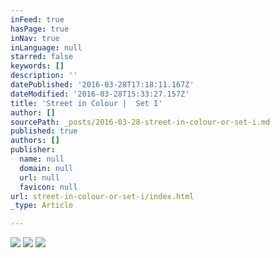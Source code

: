 ```yaml
---
inFeed: true
hasPage: true
inNav: true
inLanguage: null
starred: false
keywords: []
description: ''
datePublished: '2016-03-28T17:18:11.167Z'
dateModified: '2016-03-28T15:33:27.157Z'
title: 'Street in Colour |  Set I'
author: []
sourcePath: _posts/2016-03-28-street-in-colour-or-set-i.md
published: true
authors: []
publisher:
  name: null
  domain: null
  url: null
  favicon: null
url: street-in-colour-or-set-i/index.html
_type: Article

---
```

![](https://the-grid-user-content.s3-us-west-2.amazonaws.com/19708ce0-674a-4f94-bc89-41ca7fc43645.jpg)
![](https://the-grid-user-content.s3-us-west-2.amazonaws.com/8d52ac07-3280-4be7-8718-991843ab7b81.jpg)
![](https://the-grid-user-content.s3-us-west-2.amazonaws.com/3057bb65-e69d-4818-9ce1-27463a723e5e.jpg)
